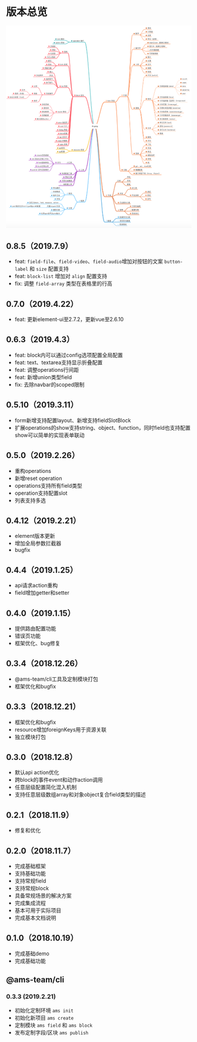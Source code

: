 # 版本总览

![version](../assets/version.png)
## 0.8.5（2019.7.9）
- feat: `field-file`、`field-video`、`field-audio`增加对按钮的文案 `button-label` 和 `size` 配置支持
- feat: `block-list` 增加对 `align` 配置支持
- fix: 调整 `field-array` 类型在表格里的行高

## 0.7.0（2019.4.22）
- feat: 更新element-ui至2.7.2，更新vue至2.6.10

## 0.6.3（2019.4.3）
- feat: block内可以通过config选项配置全局配置
- feat: text、textarea支持显示折叠配置
- feat: 调整operations行间距
- feat: 新增union类型field
- fix: 去除navbar的scoped限制

## 0.5.10（2019.3.11）
- form新增支持配置layout、新增支持fieldSlotBlock
- 扩展operations的show支持string、object、function，同时field也支持配置show可以简单的实现表单联动

## 0.5.0（2019.2.26）
- 重构operations
- 新增reset operation
- operations支持所有field类型
- operation支持配置slot
- 列表支持多选

## 0.4.12（2019.2.21）
- element版本更新
- 增加全局参数拦截器
- bugfix

## 0.4.4（2019.1.25）
- api请求action重构
- field增加getter和setter

## 0.4.0（2019.1.15）
- 提供路由配置功能
- 错误页功能
- 框架优化、bug修复

## 0.3.4（2018.12.26）
- @ams-team/cli工具及定制模块打包
- 框架优化和bugfix

## 0.3.3（2018.12.21）
- 框架优化和bugfix
- resource增加foreignKeys用于资源关联
- 独立模块打包

## 0.3.0（2018.12.8）
- 默认api action优化
- 跨block的事件event和动作action调用
- 任意层级配置简化混入机制
- 支持任意层级数组array和对象object复合field类型的描述

## 0.2.1（2018.11.9）
- 修复和优化

## 0.2.0（2018.11.7）
- 完成基础框架
- 支持基础功能
- 支持常规field
- 支持常规block
- 具备常规场景的解决方案
- 完成集成流程
- 基本可用于实际项目
- 完成基本文档说明

## 0.1.0（2018.10.19）
- 完成基础demo
- 完成基础功能


## @ams-team/cli
### 0.3.3 (2019.2.21)
- 初始化定制环境 `ams init`
- 初始化新项目 `ams create`
- 定制模块 `ams field` 和 `ams block`
- 发布定制字段/区块 `ams publish`